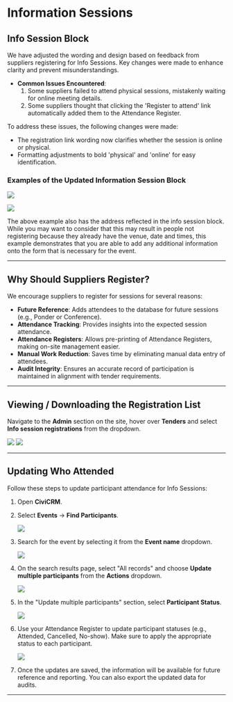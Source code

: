 # Information Sessions

## Info Session Block

We have adjusted the wording and design based on feedback from suppliers registering for Info Sessions. Key changes were made to enhance clarity and prevent misunderstandings.

- **Common Issues Encountered**:
    1. Some suppliers failed to attend physical sessions, mistakenly waiting for online meeting details.
    2. Some suppliers thought that clicking the 'Register to attend' link automatically added them to the Attendance Register.

To address these issues, the following changes were made:

- The registration link wording now clarifies whether the session is online or physical.
- Formatting adjustments to bold 'physical' and 'online' for easy identification.

### Examples of the Updated Information Session Block

![](../img/info-session-1.png)

![](../img/info-session-2.png)

The above example also has the address reflected in the info session block. While you may want to consider that this may result in people not registering because they already have the venue, date and times, this example demonstrates that you are able to add any additional information onto the form that is necessary for the event.

---

## Why Should Suppliers Register?

We encourage suppliers to register for sessions for several reasons:
- **Future Reference**: Adds attendees to the database for future sessions (e.g., Ponder or Conference).
- **Attendance Tracking**: Provides insights into the expected session attendance.
- **Attendance Registers**: Allows pre-printing of Attendance Registers, making on-site management easier.
- **Manual Work Reduction**: Saves time by eliminating manual data entry of attendees.
- **Audit Integrity**: Ensures an accurate record of participation is maintained in alignment with tender requirements.

---

## Viewing / Downloading the Registration List

Navigate to the **Admin** section on the site, hover over **Tenders** and select **Info session registrations** from the dropdown.

![](../img/info-session-3.png)
![](../img/info-session-4.png)

---

## Updating Who Attended

Follow these steps to update participant attendance for Info Sessions:

1. Open **CiviCRM**.
2. Select **Events** → **Find Participants**.

    ![](../img/info-session-5.png)

3. Search for the event by selecting it from the **Event name** dropdown.

    ![](../img/info-session-6.png)

4. On the search results page, select "All records" and choose **Update multiple participants** from the **Actions** dropdown.

    ![](../img/info-session-7.png)

5. In the "Update multiple participants" section, select **Participant Status**.

    ![](../img/info-session-8.png)

6. Use your Attendance Register to update participant statuses (e.g., Attended, Cancelled, No-show). Make sure to apply the appropriate status to each participant.

    ![](../img/info-session-9.png)

7. Once the updates are saved, the information will be available for future reference and reporting. You can also export the updated data for audits.

---
